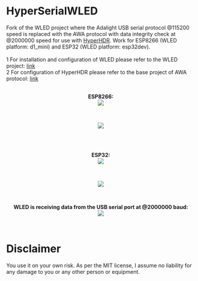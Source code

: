 # HyperSerialWLED
Fork of the WLED project where the Adalight USB serial protocol @115200 speed is replaced with the AWA protocol with data integrity check at @2000000 speed for use with [HyperHDR](https://github.com/awawa-dev/HyperHDR). Work for ESP8266 (WLED platform: d1_mini) and ESP32 (WLED platform: esp32dev).<br/><br/>
1 For installation and configuration of WLED please refer to the WLED project: [link](https://github.com/Aircoookie/WLED)<br/>
2 For configuration of HyperHDR please refer to the base project of AWA protocol: [link](https://github.com/awawa-dev/HyperSerialEsp8266)<br/><br/>

<p align="center"> <b>ESP8266:</b><br/><img src="https://i.postimg.cc/CdT7hsG6/esp8266-flashing.jpg"/></p><br/>
<p align="center"> <img src="https://i.postimg.cc/C5fJpQqq/esp8266working.jpg"/></p><br/><br/>

<p align="center"> <b>ESP32:</b><br/><img src="https://i.postimg.cc/dQrq3JrZ/esp32.jpg"/></p><br/>
<p align="center"> <img src="https://i.postimg.cc/1XrhH5rW/esp2.jpg"/></p><br/>

<p align="center"> <b>WLED is receiving data from the USB serial port at @2000000 baud:</b><br/><img src="https://i.postimg.cc/76RXckf4/esp-rec.jpg"/></p><br/>


# Disclaimer
You use it on your own risk. As per the MIT license, I assume no liability for any damage to you or any other person or equipment.
